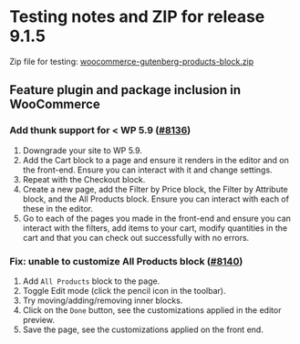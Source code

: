 # Testing notes and ZIP for release 9.1.5

Zip file for testing: [woocommerce-gutenberg-products-block.zip](https://github.com/woocommerce/woocommerce-blocks/files/10381567/woocommerce-gutenberg-products-block.zip)

## Feature plugin and package inclusion in WooCommerce

### Add thunk support for < WP 5.9 ([#8136](https://github.com/woocommerce/woocommerce-blocks/pull/8136))

1. Downgrade your site to WP 5.9.
2. Add the Cart block to a page and ensure it renders in the editor and on the front-end. Ensure you can interact with it and change settings.
3. Repeat with the Checkout block.
4. Create a new page, add the Filter by Price block, the Filter by Attribute block, and the All Products block. Ensure you can interact with each of these in the editor.
5. Go to each of the pages you made in the front-end and ensure you can interact with the filters, add items to your cart, modify quantities in the cart and that you can check out successfully with no errors.

### Fix: unable to customize All Products block ([#8140](https://github.com/woocommerce/woocommerce-blocks/pull/8140))

1. Add `All Products` block to the page.
2. Toggle Edit mode (click the pencil icon in the toolbar).
3. Try moving/adding/removing inner blocks.
4. Click on the `Done` button, see the customizations applied in the editor preview.
5. Save the page, see the customizations applied on the front end.
